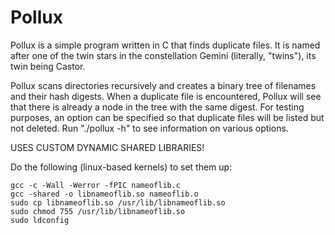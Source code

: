 # Pollux

Pollux is a simple program written in C that finds duplicate files. It is named after one of the twin stars in the constellation Gemini (literally, "twins"), its twin being Castor.

Pollux scans directories recursively and creates a binary tree of filenames and their hash digests. When a duplicate file is encountered, Pollux will see that there is already a node in the tree with the same digest. For testing purposes, an option can be specified so that duplicate files will be listed but not deleted. Run "./pollux -h" to see information on various options.

USES CUSTOM DYNAMIC SHARED LIBRARIES!

Do the following (linux-based kernels) to set them up:

```
gcc -c -Wall -Werror -fPIC nameoflib.c
gcc -shared -o libnameoflib.so nameoflib.o
sudo cp libnameoflib.so /usr/lib/libnameoflib.so
sudo chmod 755 /usr/lib/libnameoflib.so
sudo ldconfig
```
